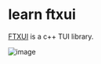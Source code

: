 # learn ftxui

[FTXUI](https://github.com/ArthurSonzogni/FTXUI) is a c++ TUI library.

![image](https://user-images.githubusercontent.com/40219740/191138029-589bf92c-17ab-44b9-b147-6ef4420545b4.png)

